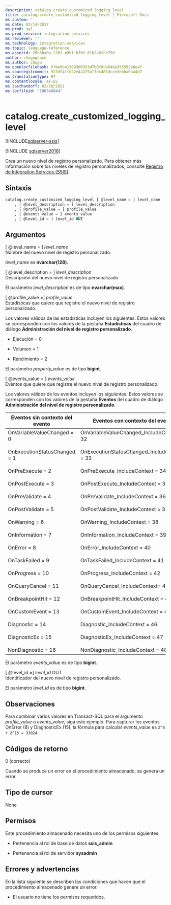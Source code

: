 ```yaml
---
description: catalog.create_customized_logging_level
title: catalog.create_customized_logging_level | Microsoft Docs
ms.custom: ''
ms.date: 03/14/2017
ms.prod: sql
ms.prod_service: integration-services
ms.reviewer: ''
ms.technology: integration-services
ms.topic: language-reference
ms.assetid: 20b3ba0a-126f-49bf-b70f-61b2a0fcb750
author: chugugrace
ms.author: chugu
ms.openlocfilehash: 5fbedb41369300353d7b0f8ce64da355592b6eaf
ms.sourcegitcommit: 917df4ffd22e4a229af7dc481dcce3ebba0aa4d7
ms.translationtype: HT
ms.contentlocale: es-ES
ms.lasthandoff: 02/10/2021
ms.locfileid: "100346844"
---
```

# <a name="catalogcreate_customized_logging_level"></a>catalog.create_customized_logging_level 

[!INCLUDE[sqlserver-ssis](../../includes/applies-to-version/sqlserver-ssis.md)]

[!INCLUDE [sqlserver2016](../../includes/applies-to-version/sqlserver2016.md)]

  Crea un nuevo nivel de registro personalizado. Para obtener más información sobre los niveles de registro personalizados, consulte [Registro de Integration Services &#40;SSIS&#41;](../../integration-services/performance/integration-services-ssis-logging.md).  
  
## <a name="syntax"></a>Sintaxis  
  
```sql  
catalog.create_customized_logging_level [ @level_name = ] level_name  
    , [ @level_description = ] level_description  
    , [ @profile_value = ] profile_value  
    , [ @events_value = ] events_value  
    , [ @level_id = ] level_id OUT   
```  
  
## <a name="arguments"></a>Argumentos  
 [ @level_name = ] *level_name*  
 Nombre del nuevo nivel de registro personalizado.  
  
 *level_name* es **nvarchar(128)**.  
  
 [ @level_description = ] *level_description*  
 Descripción del nuevo nivel de registro personalizado.  
  
 El parámetro *level_description* es de tipo **nvarchar(max)**.  
  
 [ @profile_value =] *profile_value*  
 Estadísticas que quiere que registre el nuevo nivel de registro personalizado.  
  
 Los valores válidos de las estadísticas incluyen los siguientes. Estos valores se corresponden con los valores de la pestaña **Estadísticas** del cuadro de diálogo **Administración del nivel de registro personalizado**.  
  
-   Ejecución = 0  
  
-   Volumen = 1  
  
-   Rendimiento = 2    
  
 El parámetro *property_value* es de tipo **bigint**.  
  
 [ @events_value = ] *events_value*  
 Eventos que quiere que registre el nuevo nivel de registro personalizado.  
  
 Los valores válidos de los eventos incluyen los siguientes. Estos valores se corresponden con los valores de la pestaña **Eventos** del cuadro de diálogo **Administración del nivel de registro personalizado**.  
  
|Eventos sin contexto del evento|Eventos con contexto del evento|  
|----------------------------------|-------------------------------|  
|OnVariableValueChanged = 0<br /><br /> OnExecutionStatusChanged = 1<br /><br /> OnPreExecute = 2<br /><br /> OnPostExecute = 3<br /><br /> OnPreValidate = 4<br /><br /> OnPostValidate = 5<br /><br /> OnWarning = 6<br /><br /> OnInformation = 7<br /><br /> OnError = 8<br /><br /> OnTaskFailed = 9<br /><br /> OnProgress = 10<br /><br /> OnQueryCancel = 11<br /><br /> OnBreakpointHit = 12<br /><br /> OnCustomEvent = 13<br /><br /> Diagnostic = 14<br /><br /> DiagnosticEx = 15<br /><br /> NonDiagnostic = 16|OnVariableValueChanged_IncludeContext = 32<br /><br /> OnExecutionStatusChanged_IncludeContext = 33<br /><br /> OnPreExecute_IncludeContext = 34<br /><br /> OnPostExecute_IncludeContext = 35<br /><br /> OnPreValidate_IncludeContext = 36<br /><br /> OnPostValidate_IncludeContext = 37<br /><br /> OnWarning_IncludeContext = 38<br /><br /> OnInformation_IncludeContext = 39<br /><br /> OnError_IncludeContext = 40<br /><br /> OnTaskFailed_IncludeContext = 41<br /><br /> OnProgress_IncludeContext = 42<br /><br /> OnQueryCancel_IncludeContext= 43<br /><br /> OnBreakpointHit_IncludeContext = 44<br /><br /> OnCustomEvent_IncludeContext = 45<br /><br /> Diagnostic_IncludeContext = 46<br /><br /> DiagnosticEx_IncludeContext = 47<br /><br /> NonDiagnostic_IncludeContext = 48|  
  
 El parámetro *events_value* es de tipo **bigint**.  
  
 [ @level_id =] *level_id* OUT  
 Identificador del nuevo nivel de registro personalizado.  
  
 El parámetro *level_id* es de tipo **bigint**.  
  
## <a name="remarks"></a>Observaciones  
 Para combinar varios valores en Transact-SQL para el argumento *profile_value* o *events_value*, siga este ejemplo. Para capturar los eventos OnError (8) y DiagnosticEx (15), la fórmula para calcular *events_value* es `2^8 + 2^15 = 33024`.  
  
## <a name="return-codes"></a>Códigos de retorno  
 0 (correcto)  
  
 Cuando se produce un error en el procedimiento almacenado, se genera un error.  
  
## <a name="result-set"></a>Tipo de cursor  
 None  
  
## <a name="permissions"></a>Permisos  
 Este procedimiento almacenado necesita uno de los permisos siguientes:  
  
-   Pertenencia al rol de base de datos **ssis_admin**  
  
-   Pertenencia al rol de servidor **sysadmin**  
  
## <a name="errors-and-warnings"></a>Errores y advertencias  
 En la lista siguiente se describen las condiciones que hacen que el procedimiento almacenado genere un error.  
  
-   El usuario no tiene los permisos requeridos.  
  
  
